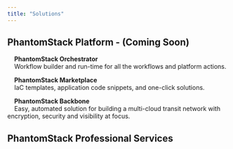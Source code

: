 ```yaml
---
title: "Solutions"
---
```



## PhantomStack Platform - (Coming Soon)
&nbsp;&nbsp;&nbsp;&nbsp;**PhantomStack Orchestrator**  
&nbsp;&nbsp;&nbsp;&nbsp;Workflow builder and run-time for all the workflows and platform actions.

&nbsp;&nbsp;&nbsp;&nbsp;**PhantomStack Marketplace**  
&nbsp;&nbsp;&nbsp;&nbsp;IaC templates, application code snippets, and one-click solutions.

&nbsp;&nbsp;&nbsp;&nbsp;**PhantomStack Backbone**  
&nbsp;&nbsp;&nbsp;&nbsp;Easy, automated solution for building a multi-cloud transit network with encryption, security and visibility at focus.


## PhantomStack Professional Services
&nbsp;&nbsp;&nbsp;&nbsp;



